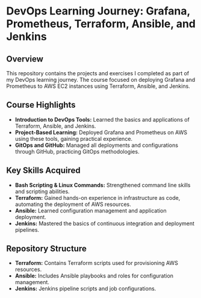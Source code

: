 # DevOps Learning Journey: Grafana, Prometheus, Terraform, Ansible, and Jenkins

## Overview
This repository contains the projects and exercises I completed as part of my DevOps learning journey. The course focused on deploying Grafana and Prometheus to AWS EC2 instances using Terraform, Ansible, and Jenkins.

## Course Highlights
- **Introduction to DevOps Tools:** Learned the basics and applications of Terraform, Ansible, and Jenkins.
- **Project-Based Learning:** Deployed Grafana and Prometheus on AWS using these tools, gaining practical experience.
- **GitOps and GitHub:** Managed all deployments and configurations through GitHub, practicing GitOps methodologies.

## Key Skills Acquired
- **Bash Scripting & Linux Commands:** Strengthened command line skills and scripting abilities.
- **Terraform:** Gained hands-on experience in infrastructure as code, automating the deployment of AWS resources.
- **Ansible:** Learned configuration management and application deployment.
- **Jenkins:** Mastered the basics of continuous integration and deployment pipelines.

## Repository Structure
- **Terraform:** Contains Terraform scripts used for provisioning AWS resources.
- **Ansible:** Includes Ansible playbooks and roles for configuration management.
- **Jenkins:** Jenkins pipeline scripts and job configurations.
